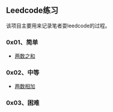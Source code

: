 ## Leedcode练习

该项目主要用来记录笔者耍leedcode的过程。
### 0x01、简单
- [两数之和](https://github.com/DurianCoder/leetcode/blob/master/src/main/java/com/durian/leetcode/TwoNumberSum.java)

### 0x02、中等
- [两数相加](https://github.com/DurianCoder/leetcode/blob/master/src/main/java/com/durian/leetcode/AddTwoNumbers.java)

### 0x03、困难